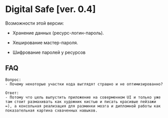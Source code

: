 # Digital Safe [ver. 0.4]

Возможности этой версии:

- Хранение данных (ресурс-логин-пароль).

- Хеширование мастер-пароля.

- Шифрование паролей у ресурсов

## FAQ

    Вопрос:
    - Почему некоторые участки кода выглядят страшно и не оптимизированно?

    Ответ:
    - Потому что цель выпустить приложение на соверменном UI и только уже там стоит размахивать как художник кистью и писать красивые пейзажи =), а консольная реализация для разминки мозга и дипломной работы как показательная картина схваченных навыков.
